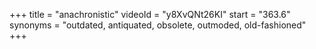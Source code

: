 +++
title = "anachronistic"
videoId = "y8XvQNt26KI"
start = "363.6"
synonyms = "outdated, antiquated, obsolete, outmoded, old-fashioned"
+++

